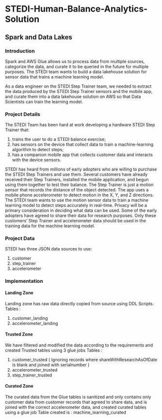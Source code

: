 # STEDI-Human-Balance-Analytics-Solution

## Spark and Data Lakes
### Introduction
Spark and AWS Glue allows us to process data from multiple sources, categorize the data, and curate it to be queried in the future for multiple purposes.
The STEDI team wants to build a data lakehouse solution for sensor data that trains a machine learning model. 

As a data engineer on the STEDI Step Trainer team, we needed to extract the data produced by the STEDI Step Trainer sensors and the mobile app, 
and curate them into a data lakehouse solution on AWS so that Data Scientists can train the learning model.

### Project Details
The STEDI Team has been hard at work developing a hardware STEDI Step Trainer that:

1. trains the user to do a STEDI balance exercise;
2. has sensors on the device that collect data to train a machine-learning algorithm to detect steps;
3. has a companion mobile app that collects customer data and interacts with the device sensors.

STEDI has heard from millions of early adopters who are willing to purchase the STEDI Step Trainers and use them.
Several customers have already received their Step Trainers, installed the mobile application, and begun using them together to test their balance. The Step Trainer is just a motion sensor that records the distance of the object detected. 
The app uses a mobile phone accelerometer to detect motion in the X, Y, and Z directions.
The STEDI team wants to use the motion sensor data to train a machine learning model to detect steps accurately in real-time. Privacy will be a primary consideration in deciding what data can be used.
Some of the early adopters have agreed to share their data for research purposes. Only these customers’ Step Trainer and accelerometer data should be used in the training data for the machine learning model.

### Project Data
STEDI has three JSON data sources to use:

1. customer
2. step_trainer
3. accelerometer

### Implementation
#### Landing Zone
Landing zone has raw data directly copied from source using DDL Scripts.
Tables :
1. customer_landing 
2. accelerometer_landing

#### Trusted Zone
We have filtered and modified the data according to the requirements and created Trusted tables using 3 glue jobs
Tables :
1. customer_trusted ( Ignoring records where shareWithResearchAsOfDate is blank and joined with serialnumber )
2. accelerometer_trusted
3. step_trainer_trusted

#### Curated Zone
The curated data from the Glue tables is sanitized and only contains only customer data from customer records that agreed to share data, and is joined with the correct accelerometer data,
and created curated tables using a glue job
Table created is : machine_learning_curated
